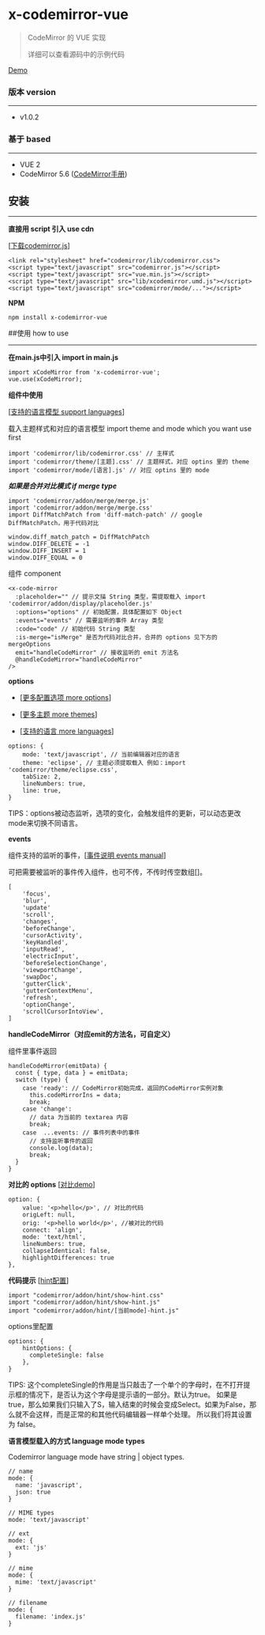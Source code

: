 # x-codemirror-vue
> CodeMirror 的 VUE 实现
> 
> 详细可以查看源码中的示例代码

[Demo](https://mikexia930.github.io/xCodeMirror/)

### 版本 version
***
* v1.0.2

### 基于 based
***
* VUE 2
* CodeMirror 5.6 ([CodeMirror手册](https://codemirror.net/doc/manual.html))

## 安装
***
**直接用 script 引入 use cdn**

[[下载codemirror.js](https://codemirror.net/codemirror.zip)]
```
<link rel="stylesheet" href="codemirror/lib/codemirror.css">
<script type="text/javascript" src="codemirror.js"></script>
<script type="text/javascript" src="vue.min.js"></script>
<script type="text/javascript" src="lib/xcodemirror.umd.js"></script>
<script type="text/javascript" src="codemirror/mode/..."></script>
```
**NPM**
```
npm install x-codemirror-vue
```

##使用 how to use
***
**在main.js中引入 import in main.js**
```
import xCodeMirror from 'x-codemirror-vue';
vue.use(xCodeMirror);
```

**组件中使用**

[[支持的语言模型 support languages](https://codemirror.net/doc/manual.html#addons)]

载入主题样式和对应的语言模型 import theme and mode which you want use first
```
import 'codemirror/lib/codemirror.css' // 主样式
import 'codemirror/theme/[主题].css' // 主题样式，对应 optins 里的 theme
import 'codemirror/mode/[语言].js' // 对应 optins 里的 mode
```
***如果是合并对比模式 if merge type***
```
import 'codemirror/addon/merge/merge.js'
import 'codemirror/addon/merge/merge.css'
import DiffMatchPatch from 'diff-match-patch' // google DiffMatchPatch，用于代码对比

window.diff_match_patch = DiffMatchPatch
window.DIFF_DELETE = -1
window.DIFF_INSERT = 1
window.DIFF_EQUAL = 0
```
组件 component
```
<x-code-mirror
  :placeholder="" // 提示文描 String 类型，需提取载入 import 'codemirror/addon/display/placeholder.js'
  :options="options" // 初始配置，具体配置如下 Object
  :events="events" // 需要监听的事件 Array 类型
  :code="code" // 初始代码 String 类型
  :is-merge="isMerge" 是否为代码对比合并，合并的 options 见下方的 mergeOptions
  emit="handleCodeMirror" // 接收监听的 emit 方法名
  @handleCodeMirror="handleCodeMirror"
/>
```

**options**

* [[更多配置选项 more options](https://codemirror.net/doc/manual.html)]

* [[更多主题 more themes](https://codemirror.net/demo/theme.html)]

* [[支持的语言 more languages](https://codemirror.net/mode/index.html)]

```
options: {
    mode: 'text/javascript', // 当前编辑器对应的语言
    theme: 'eclipse', // 主题必须提取载入 例如：import 'codemirror/theme/eclipse.css',
    tabSize: 2,
    lineNumbers: true,
    line: true,
}
```
TIPS：options被动态监听，选项的变化，会触发组件的更新，可以动态更改mode来切换不同语言。

**events**

组件支持的监听的事件，[[事件说明 events manual](https://codemirror.net/doc/manual.html#events)]

可把需要被监听的事件传入组件，也可不传，不传时传空数组[]。

```
[
    'focus',
    'blur',
    'update'
    'scroll',
    'changes',
    'beforeChange',
    'cursorActivity',
    'keyHandled',
    'inputRead',
    'electricInput',
    'beforeSelectionChange',
    'viewportChange',
    'swapDoc',
    'gutterClick',
    'gutterContextMenu',
    'refresh',
    'optionChange',
    'scrollCursorIntoView',
]
```

**handleCodeMirror（对应emit的方法名，可自定义）**

组件里事件返回

```
handleCodeMirror(emitData) {
  const { type, data } = emitData;
  switch (type) {
    case 'ready': // CodeMirror初始完成，返回的CodeMirror实例对象
      this.codeMirrorIns = data;
      break;
    case 'change':
      // data 为当前的 textarea 内容
      break;
    case  ...events: // 事件列表中的事件
      // 支持监听事件的返回
      console.log(data);
      break;
  }
}
```

**对比的 options**
[[对比demo](https://codemirror.net/demo/merge.html)]

```
option: {
    value: '<p>hello</p>', // 对比的代码
    origLeft: null,
    orig: '<p>hello world</p>', //被对比的代码
    connect: 'align',
    mode: 'text/html',
    lineNumbers: true,
    collapseIdentical: false,
    highlightDifferences: true
},
```

**代码提示**
[[hint配置](https://codemirror.net/doc/manual.html#config)]
```
import "codemirror/addon/hint/show-hint.css"
import "codemirror/addon/hint/show-hint.js"
import "codemirror/addon/hint/[当前mode]-hint.js"
```
options里配置
```
options: {
    hintOptions: {
      completeSingle: false
    },
}
```
TIPS: 这个completeSingle的作用是当只敲击了一个单个的字母时，在不打开提示框的情况下，是否认为这个字母是提示语的一部分。默认为true。
如果是true，那么如果我们只输入了S，输入结束的时候会变成Select。如果为False，那么就不会这样，而是正常的和其他代码编辑器一样单个处理。
所以我们将其设置为 false。

**语言模型载入的方式 language mode types**

Codemirror language mode have string | object types.

```
// name
mode: {
  name: 'javascript',
  json: true
}

// MIME types
mode: 'text/javascript'

// ext
mode: {
  ext: 'js'
}

// mime
mode: {
  mime: 'text/javascript'
}

// filename
mode: {
  filename: 'index.js'
}
```
